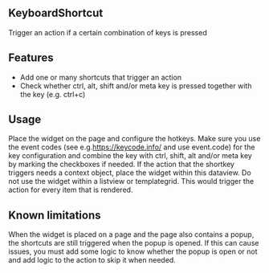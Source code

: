 ## KeyboardShortcut
Trigger an action if a certain combination of keys is pressed

## Features
- Add one or many shortcuts that trigger an action
- Check whether ctrl, alt, shift and/or meta key is pressed together with the key (e.g. ctrl+c)

## Usage
Place the widget on the page and configure the hotkeys. Make sure you use the event codes (see e.g.https://keycode.info/ and use event.code) for the key configuration and combine the key with ctrl, shift, alt and/or meta key by marking the checkboxes if needed.
If the action that the shortkey triggers needs a context object, place the widget within this dataview. Do not use the widget within a listview or templategrid. This would trigger the action for every item that is rendered.


## Known limitations
When the widget is placed on a page and the page also contains a popup, the shortcuts are still triggered when the popup is opened. If this can cause issues, you must add some logic to know whether the popup is open or not and add logic to the action to skip it when needed.


